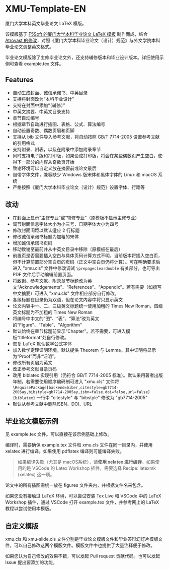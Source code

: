 # XMU-Template-EN

厦门大学本科英文毕业论文 LaTeX 模版。

该模版基于 [F5Soft 的厦门大学本科毕业论文 LaTeX 模板](https://github.com/F5Soft/xmu-template) 制作而成，结合 [Atrovast 的修改](https://github.com/Atrovast/xmu-template)，对照《厦门大学本科毕业论文（设计）规范》与外文学院本科毕业论文调整英文格式。

毕业论文模版除了主修毕业论文外，还支持辅修版本和毕业设计版本。详细使用示例可查看 example.tex 文件。

## Features

- 自动生成封面、诚信承诺书、中英目录
- 支持将封面改为“本科毕业设计”
- 支持在封面中添加“（辅修）”
- 中英文摘要、中英文目录支持
- 章节自动编号
- 根据章节自动进行插图、表格、公式、算法编号
- 自动设置奇数、偶数页眉和页脚
- 支持从 bib 文件导入参考文献，将自动按照 GB/T 7714-2005 设置参考文献的引用格式
- 支持附录、附表，以及在附录中添加附录章节
- 同时支持电子版和打印版，如果设成打印版，将会在某些偶数页产生空白，使得下一部分的内容从奇数页开始
- 致谢环境可以自定义放在摘要前或论文最后
- 自带字体文件，兼容缺少 Windows 版宋体和黑体字体的 Linux 和 macOS 系统
- 严格按照《厦门大学本科毕业论文（设计）规范》设置字体、行距等

## 改动

- 在封面上显示“主修专业”或“辅修专业”（原模板不显示主修专业）
- 调节封面信息字体大小为小三号，日期字体大小为四号
- 修改封面间距以默认适应 2 行标题
- 修改诚信承诺书标题为加粗的宋体
- 增加诚信承诺书页码
- 移动致谢至最前并从中英文目录中移除（原模板在最后）
- 前置页是否需要插入空白与具体页码计算方式不明。当前版本将插入空白页，但不计算前置部分空白页的页码（正文中空白页仍将计算）。可在明确要求后进入 "xmu.cls" 文件中修改调试 `\prepagecleardouble` 有关部分，也可导出 PDF 文件后手动编辑前置页面。
- 将致谢、参考文献、附录章节标题改为英文“Acknowledgements”、“References”、“Appendix”。若有需要（如撰写中文摘要）可进入 "xmu.cls" 文件相应部分自行修改。
- 各级标题在目录仍为双语，但在论文内容中将只显示英文
- 论文内容中一、二、三级英文标题统一使用加粗的 Times New Roman，四级英文标题为不加粗的 Times New Roman
- 将编号中中文的“图”、“表”、“算法”改为英文的“Figure”、“Table”、“Algorithm”
- 默认始终在章节标题前显示“Chapter”。若不需要，可进入模板“titleformat”处自行修改。
- 恢复 LaTeX 默认数学公式字体
- 加入数学定理证明环境，默认提供 Theorem 与 Lemma。其中证明将显示为“Proof”而非“证明”。
- 修改所有页眉为英文
- 改正参考文献目录页码
- 改用 biblatex 实现引用（仍符合 GB/T 7714-2005 标准）。默认采用著者出版年制，若需要使用顺序编码制可进入 "xmu.cls" 文件将`\RequirePackage[backend=biber,citestyle=gb7714-2005ay,bibstyle=gb7714-2005ay,isbn=false,doi=false,url=false]{biblatex}` 一行中 "citestyle" 与 "bibstyle" 修改为 "gb7714-2005"
- 默认从参考文献中删除ISBN、DOI、URL

## 毕业论文模版示例

见 example.tex 文件。可以直接在该示例基础上修改。

编译时，需要确保 example.tex 文件和 xmu.cls 文件在同一目录内，并使用 xelatex 进行编译。如果使用 pdflatex 编译则可能编译失败。

> 如果编译失败（尤其是 macOS系统），请**使用 xelatex 进行编译**。如果使用的是 VSCode 的 Latex Workshop 插件，需要选择 Recipe: latexmk (xelatex) 这一项。

论文中的所有插图需统一放在 figures 文件夹内，并根据文件名来包含。

如果您没有接触过 LaTeX 环境，可以尝试安装 Tex Live 和 VSCode 中的 LaTeX Workshop 插件，通过 VSCode 打开 example.tex 文件，并参考网上的 LaTeX 教程以尝试使用本模版。

## 自定义模版

xmu.cls 和 xmu-slide.cls 文件分别是毕业论文模版文件和毕业答辩幻灯片模版文件，可以自己修改这两个模版文件。模版文件中也提供了大量注释便于修改。

如果您认为自己修改的效果不错，可以发起 Pull request 贡献代码。也可以发起 Issue 提出要添加的功能。
